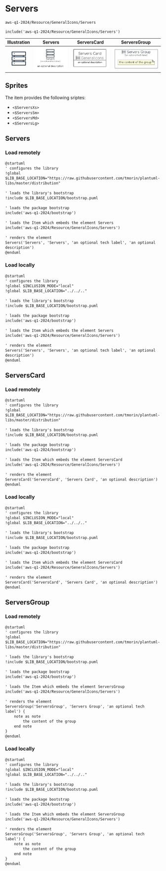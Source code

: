 # Servers


```text
aws-q1-2024/Resource/GeneralIcons/Servers
```

```text
include('aws-q1-2024/Resource/GeneralIcons/Servers')
```



| Illustration | Servers | ServersCard | ServersGroup |
| :---: | :---: | :---: | :---: |
| ![illustration for Illustration](../../../aws-q1-2024/Resource/GeneralIcons/Servers.png) | ![illustration for Servers](../../../aws-q1-2024/Resource/GeneralIcons/Servers.Local.png) | ![illustration for ServersCard](../../../aws-q1-2024/Resource/GeneralIcons/ServersCard.Local.png) | ![illustration for ServersGroup](../../../aws-q1-2024/Resource/GeneralIcons/ServersGroup.Local.png) |



## Sprites
The item provides the following sriptes:

- `<$ServersXs>`
- `<$ServersSm>`
- `<$ServersMd>`
- `<$ServersLg>`





## Servers

### Load remotely
```plantuml
@startuml
' configures the library
!global $LIB_BASE_LOCATION="https://raw.githubusercontent.com/tmorin/plantuml-libs/master/distribution"

' loads the library's bootstrap
!include $LIB_BASE_LOCATION/bootstrap.puml

' loads the package bootstrap
include('aws-q1-2024/bootstrap')

' loads the Item which embeds the element Servers
include('aws-q1-2024/Resource/GeneralIcons/Servers')

' renders the element
Servers('Servers', 'Servers', 'an optional tech label', 'an optional description')
@enduml
```

### Load locally
```plantuml
@startuml
' configures the library
!global $INCLUSION_MODE="local"
!global $LIB_BASE_LOCATION="../../.."

' loads the library's bootstrap
!include $LIB_BASE_LOCATION/bootstrap.puml

' loads the package bootstrap
include('aws-q1-2024/bootstrap')

' loads the Item which embeds the element Servers
include('aws-q1-2024/Resource/GeneralIcons/Servers')

' renders the element
Servers('Servers', 'Servers', 'an optional tech label', 'an optional description')
@enduml
```

## ServersCard

### Load remotely
```plantuml
@startuml
' configures the library
!global $LIB_BASE_LOCATION="https://raw.githubusercontent.com/tmorin/plantuml-libs/master/distribution"

' loads the library's bootstrap
!include $LIB_BASE_LOCATION/bootstrap.puml

' loads the package bootstrap
include('aws-q1-2024/bootstrap')

' loads the Item which embeds the element ServersCard
include('aws-q1-2024/Resource/GeneralIcons/Servers')

' renders the element
ServersCard('ServersCard', 'Servers Card', 'an optional description')
@enduml
```

### Load locally
```plantuml
@startuml
' configures the library
!global $INCLUSION_MODE="local"
!global $LIB_BASE_LOCATION="../../.."

' loads the library's bootstrap
!include $LIB_BASE_LOCATION/bootstrap.puml

' loads the package bootstrap
include('aws-q1-2024/bootstrap')

' loads the Item which embeds the element ServersCard
include('aws-q1-2024/Resource/GeneralIcons/Servers')

' renders the element
ServersCard('ServersCard', 'Servers Card', 'an optional description')
@enduml
```

## ServersGroup

### Load remotely
```plantuml
@startuml
' configures the library
!global $LIB_BASE_LOCATION="https://raw.githubusercontent.com/tmorin/plantuml-libs/master/distribution"

' loads the library's bootstrap
!include $LIB_BASE_LOCATION/bootstrap.puml

' loads the package bootstrap
include('aws-q1-2024/bootstrap')

' loads the Item which embeds the element ServersGroup
include('aws-q1-2024/Resource/GeneralIcons/Servers')

' renders the element
ServersGroup('ServersGroup', 'Servers Group', 'an optional tech label') {
    note as note
        the content of the group
    end note
}
@enduml
```

### Load locally
```plantuml
@startuml
' configures the library
!global $INCLUSION_MODE="local"
!global $LIB_BASE_LOCATION="../../.."

' loads the library's bootstrap
!include $LIB_BASE_LOCATION/bootstrap.puml

' loads the package bootstrap
include('aws-q1-2024/bootstrap')

' loads the Item which embeds the element ServersGroup
include('aws-q1-2024/Resource/GeneralIcons/Servers')

' renders the element
ServersGroup('ServersGroup', 'Servers Group', 'an optional tech label') {
    note as note
        the content of the group
    end note
}
@enduml
```

